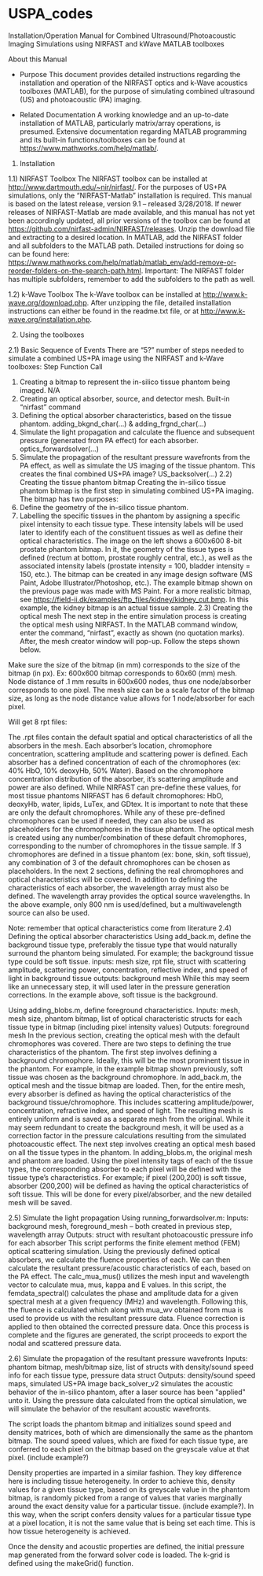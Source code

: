 # USPA_codes

Installation/Operation Manual for Combined Ultrasound/Photoacoustic Imaging Simulations using NIRFAST and kWave MATLAB toolboxes

About this Manual

- Purpose
This document provides detailed instructions regarding the installation and operation of the NIRFAST optics and k-Wave acoustics toolboxes (MATLAB), for the purpose of simulating combined ultrasound (US) and photoacoustic (PA) imaging. 

- Related Documentation 
A working knowledge and an up-to-date installation of MATLAB, particularly matrix/array operations, is presumed. Extensive documentation regarding MATLAB programming and its built-in functions/toolboxes can be found at https://www.mathworks.com/help/matlab/. 






1) Installation

1.1) NIRFAST Toolbox 
The NIRFAST toolbox can be installed at http://www.dartmouth.edu/~nir/nirfast/. For the purposes of US+PA simulations, only the “NIRFAST-Matlab” installation is required. This manual is based on the latest release, version 9.1 – released 3/28/2018. 
If newer releases of NIRFAST-Matlab are made available, and this manual has not yet been accordingly updated, all prior versions of the toolbox can be found at https://github.com/nirfast-admin/NIRFAST/releases. 
Unzip the download file and extracting to a desired location. In MATLAB, add the NIRFAST folder and all subfolders to the MATLAB path. Detailed instructions for doing so can be found here: https://www.mathworks.com/help/matlab/matlab_env/add-remove-or-reorder-folders-on-the-search-path.html. 
Important: The NIRFAST folder has multiple subfolders, remember to add the subfolders to the path as well.

1.2) k-Wave Toolbox
The k-Wave toolbox can be installed at http://www.k-wave.org/download.php. After unzipping the file, detailed installation instructions can either be found in the readme.txt file, or at http://www.k-wave.org/installation.php. 



2) Using the toolboxes

2.1) Basic Sequence of Events
There are “5?” number of steps needed to simulate a combined US+PA image using the NIRFAST and k-Wave toolboxes:
Step 	Function Call
1. Creating a bitmap to represent the in-silico tissue phantom being imaged.
	N/A
2. Creating an optical absorber, source, and detector mesh.
	Built-in “nirfast” command
3.  Defining the optical absorber characteristics, based on the tissue phantom.
	adding_bkgnd_char(…) & adding_frgnd_char(…) 
4. Simulate the light propagation and calculate the fluence and subsequent pressure (generated from PA effect) for each absorber. 	optics_forwardsolver(…)
5. Simulate the propagation of the resultant pressure wavefronts from the PA effect, as well as simulate the US imaging of the tissue phantom. This creates the final combined US+PA image?
	US_backsolver(…)
2.2) Creating the tissue phantom bitmap
Creating the in-silico tissue phantom bitmap is the first step in simulating combined US+PA imaging. 
The bitmap has two purposes:
1.	Define the geometry of the in-silico tissue phantom.
2.	Labelling the specific tissues in the phantom by assigning a specific pixel intensity to each tissue type. These intensity labels will be used later to identify each of the constituent tissues as well as define their optical characteristics. 
The image on the left shows a 600x600 8-bit prostate phantom bitmap. In it, the geometry of the tissue types is defined (rectum at bottom, prostate roughly central, etc.), as well as the associated intensity labels (prostate intensity = 
100, bladder intensity = 150, etc.). 
The bitmap can be created in any image design software (MS Paint, Adobe Illustrator/Photoshop, etc.). The example bitmap shown on the previous page was made with MS Paint. 
 For a more realistic bitmap, see https://field-ii.dk/examples/ftp_files/kidney/kidney_cut.bmp. In this example, the kidney bitmap is an actual tissue sample. 
2.3) Creating the optical mesh
The next step in the entire simulation process is creating the optical mesh using NIRFAST. 
In the MATLAB command window, enter the command, “nirfast”, exactly as shown (no quotation marks). 
After, the mesh creator window will pop-up. Follow the steps shown below. 














Make sure the size of the bitmap (in mm) corresponds to the size of the bitmap (in px). Ex: 600x600 bitmap corresponds to 60x60 (mm) mesh. Node distance of .1 mm results in 600x600 nodes, thus one node/absorber corresponds to one pixel. 
The mesh size can be a scale factor of the bitmap size, as long as the node distance value allows for 1 node/absorber for each pixel.


Will get 8 rpt files: 


The .rpt files contain the default spatial and optical characteristics of all the absorbers in the mesh. Each absorber’s location, chromophore concentration, scattering amplitude and scattering power is defined. 
Each absorber has a defined concentration of each of the chromophores (ex: 40% HbO, 10% deoxyHb, 50% Water). Based on the chromophore concentration distribution of the absorber, it’s scattering amplitude and power are also defined. While NIRFAST can pre-define these values, for most tissue phantoms 
NIRFAST has 6 default chromophores: HbO, deoxyHb, water, lipids, LuTex, and GDtex. It is important to note that these are only the default chromophores. While any of these pre-defined chromophores can be used if needed, they can also be used as placeholders for the chromophores in the tissue phantom. The optical mesh is created using any number/combination of these default chromophores, corresponding to the number of chromophores in the tissue sample. If 3 chromophores are defined in a tissue phantom (ex: bone, skin, soft tissue), any combination of 3 of the default chromophores can be chosen as placeholders. In the next 2 sections, defining the real chromophores and optical characteristics will be covered.
In addition to defining the characteristics of each absorber, the wavelength array must also be defined. The wavelength array provides the optical source wavelengths. In the above example, only 800 nm is used/defined, but a multiwavelength source can also be used.

Note: remember that optical characteristics come from literature
2.4) Defining the optical absorber characteristics
Using add_back.m, define the background tissue type, preferably the tissue type that would naturally surround the phantom being simulated. For example; the background tissue type could be soft tissue.
inputs: mesh size, rpt file, struct with scattering amplitude, scattering power, concentration, reflective index, and speed of light in background tissue
outputs: background mesh
While this may seem like an unnecessary step, it will used later in the pressure generation corrections. 
In the example above, soft tissue is the background. 

Using adding_blobs.m, define foreground characteristics. 
Inputs: mesh, mesh size, phantom bitmap, list of optical characteristic structs for each tissue type in bitmap (including pixel intensity values)
Outputs: foreground mesh
In the previous section, creating the optical mesh with the default chromophores was covered. There are two steps to defining the true characteristics of the phantom. 
The first step involves defining a background chromophore. Ideally, this will be the most prominent tissue in the phantom. For example, in the example bitmap shown previously, soft tissue was chosen as the background chromophore. 
In add_back.m, the optical mesh and the tissue bitmap are loaded. Then, for the entire mesh, every absorber is defined as having the optical characteristics of the background tissue/chromophore. This includes scattering amplitude/power, concentration, refractive index, and speed of light. 
The resulting mesh is entirely uniform and is saved as a separate mesh from the original. While it may seem redundant to create the background mesh, it will be used as a correction factor in the pressure calculations resulting from the simulated photoacoustic effect. 
The next step involves creating an optical mesh based on all the tissue types in the phantom. In adding_blobs.m, the original mesh and phantom are loaded. Using the pixel intensity tags of each of the tissue types, the corresponding absorber to each pixel will be defined with the tissue type’s characteristics. For example; if pixel (200,200) is soft tissue, absorber (200,200) will be defined as having the optical characteristics of soft tissue. This will be done for every pixel/absorber, and the new detailed mesh will be saved. 




2.5) Simulate the light propagation
Using running_forwardsolver.m:
Inputs: background mesh, foreground_mesh – both created in previous step, wavelength array
Outputs: struct with resultant photoacoustic pressure info for each absorber 
This script performs the finite element method (FEM) optical scattering simulation. Using the previously defined optical absorbers, we calculate the fluence properties of each. We can then calculate the resultant pressure/acoustic characteristics of each, based on the PA effect.
The calc_mua_mus() utilizes the mesh input and wavelength vector to calculate mua, mus, kappa and E values. In this script, the femdata_spectral() calculates the phase and amplitude data for a given spectral mesh at a given frequency (MHz) and wavelength. Following this, the fluence is calculated which along with mua_wv obtained from mua is used to provide us with the resultant pressure data. Fluence correction is applied to then obtained the corrected pressure data. Once this process is complete and the figures are generated, the script proceeds to export the nodal and scattered pressure data.

2.6) Simulate the propagation of the resultant pressure wavefronts
Inputs: phantom bitmap, mesh/bitmap size, list of structs with density/sound speed info for each tissue type, pressure data struct
Outputs: density/sound speed maps, simulated US+PA image 
back_solver_v2 simulates the acoustic behavior of the in-silico phantom, after a laser source has been "applied" unto it. Using the pressure data calculated from the optical simulation, we will simulate the behavior of the resultant acoustic wavefronts. 

The script loads the phantom bitmap and initializes sound speed and density matrices, both of which are dimensionally the same as the phantom bitmap. The sound speed values, which are fixed for each tissue type, are conferred to each pixel on the bitmap based on the greyscale value at that pixel. (include example?)

Density properties are imparted in a similar fashion. They key difference here is including tissue heterogeneity. In order to achieve this, density values for a given tissue type, based on its greyscale value in the phantom bitmap, is randomly picked from a range of values that varies marginally around the exact density value for a particular tissue. (include example?). In this way, when the script confers density values for a particular tissue type at a pixel location, it is not the same value that is being set each time. This is how tissue heterogeneity is achieved.

Once the density and acoustic properties are defined, the initial pressure map generated from the forward solver code is loaded. The k-grid is defined using the makeGrid() function.




